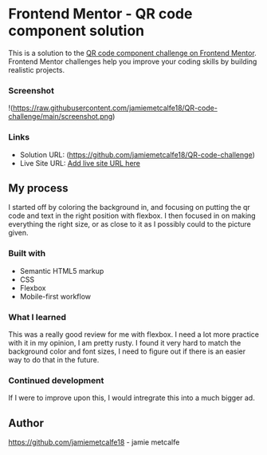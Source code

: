 # Frontend Mentor - QR code component solution

This is a solution to the [QR code component challenge on Frontend Mentor](https://www.frontendmentor.io/challenges/qr-code-component-iux_sIO_H). Frontend Mentor challenges help you improve your coding skills by building realistic projects. 

### Screenshot

!(https://raw.githubusercontent.com/jamiemetcalfe18/QR-code-challenge/main/screenshot.png)

### Links

- Solution URL: (https://github.com/jamiemetcalfe18/QR-code-challenge)
- Live Site URL: [Add live site URL here](https://your-live-site-url.com)

## My process
I started off by coloring the background in, and focusing on putting the qr code and text in the right position with flexbox. I then focused in on making everything the right size, or as close to it as I possibly could to the picture given. 

### Built with

- Semantic HTML5 markup
- CSS
- Flexbox
- Mobile-first workflow

### What I learned
This was a really good review for me with flexbox. I need a lot more practice with it in my opinion, I am pretty rusty. I found it very hard to match the background color and font sizes, I need to figure out if there is an easier way to do that in the future. 

### Continued development
If I were to improve upon this, I would intregrate this into a much bigger ad. 

## Author
https://github.com/jamiemetcalfe18 - jamie metcalfe
